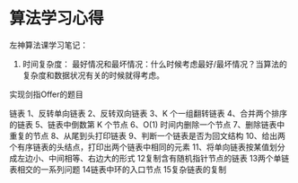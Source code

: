 # 算法学习心得
左神算法课学习笔记：

1. 时间复杂度：
   最好情况和最坏情况：什么时候考虑最好/最坏情况？当算法的复杂度和数据状况有关的时候就得考虑。





实现剑指Offer的题目

链表
1、反转单向链表
2、反转双向链表
3、K 个一组翻转链表
4、合并两个排序的链表
5、链表中倒数第 K 个节点
6、O(1) 时间内删除一个节点
7、删除链表中重复的节点
8、从尾到头打印链表
9、判断一个链表是否为回文结构
10、给出两个有序链表的头结点，打印出两个链表中相同的元素
11、将单向链表按某值划分成左边小、中间相等、右边大的形式
12复制含有随机指针节点的链表
13两个单链表相交的一系列问题
14链表中环的入口节点
15复杂链表的复制
